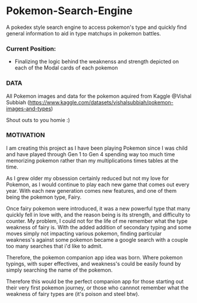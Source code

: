 # Pokemon-Search-Engine
 A pokedex style search engine to access pokemon's type and quickly find general information to aid in type matchups in pokemon battles.

### Current Position:
- Finalizing the logic behind the weaknenss and strength depicted on each of the Modal cards of each pokemon


### DATA
All Pokemon images and data for the pokemon aquired from Kaggle @Vishal Subbiah (https://www.kaggle.com/datasets/vishalsubbiah/pokemon-images-and-types)

Shout outs to you homie :) 

### MOTIVATION
I am creating this project as I have been playing Pokemon since I was child and have played through Gen 1 to Gen 4 spending way too much time memorizing pokemon rather than my multiplications times tables at the time.

As I grew older my obsession certainly reduced but not my love for Pokemon, as I would continue to play each new game that comes out every year. With each new generation comes new features, and one of them being the pokemon type, Fairy.

Once fairy pokemon were introduced, it was a new powerful type that many quickly fell in love with, and the reason being is its strength, and difficulty to counter. My problem, I could not for the life of me remember what the type weakness of fairy is. With the added addition of secondary typing and some moves simply not impacting various pokemon, finding particular weakness's against some pokemon became a google search with a couple too many searches that i'd like to admit. 

Therefore, the pokemon companion app idea was born. Where pokemon typings, with super effectives, and weakness's could be easily found by simply searching the name of the pokemon.

Therefore this would be the perfect companion app for those starting out their very first pokemon journey, or those who cannnot remember what the weakness of fairy types are (it's poison and steel btw). 

    


